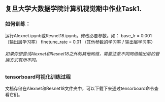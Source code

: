 ## 复旦大学大数据学院计算机视觉期中作业Task1.
### 如何训练：
运行Alexnet.ipynb或Resnet18.ipynb。修改必要参数，如：
base_lr = 0.001      （输出层学习率）
finetune_rate = 0.01 （其他参数的学习率 / 输出层学习率）

###### 如果你想尝试Alexnet和Resnet18之外的其他网络，需要注意不同网络输出层的替换方式有所不同。
### tensorboard可视化训练过程
文档存储在Alexnet和Resnet18文件夹中，可以下载下来通过tensorboard命令查看它们。
